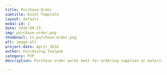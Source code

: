 ```yaml
---
title: Purchase Order
subtitle: Excel Template
layout: default
modal-id: 2
date: 2016-09-15
img: purchase-order.png
thumbnail: tn_purchase-order.png
alt: image-alt
project-date: April 2016
author: Purchasing Toolpak
category: P2P
description: Purchase order works best for ordering supplies or materials. Includes second page for added detail along with third tab for receiving items ordered.

---
```

